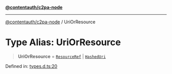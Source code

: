 [**@contentauth/c2pa-node**](../README.md)

***

[@contentauth/c2pa-node](../README.md) / UriOrResource

# Type Alias: UriOrResource

> **UriOrResource** = [`ResourceRef`](../interfaces/ResourceRef.md) \| [`HashedUri`](../interfaces/HashedUri.md)

Defined in: [types.d.ts:20](https://github.com/contentauth/c2pa-node-v2/blob/c336e36bb30fc393837615821d0e64cbfdcdeea6/js-src/types.d.ts#L20)
